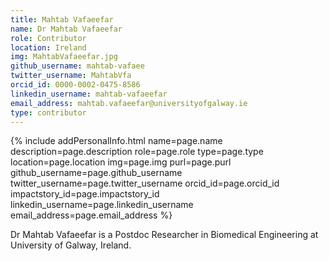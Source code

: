 ```yaml
---
title: Mahtab Vafaeefar   
name: Dr Mahtab Vafaeefar
role: Contributor
location: Ireland
img: MahtabVafaeefar.jpg
github_username: mahtab-vafaee
twitter_username: MahtabVfa
orcid_id: 0000-0002-0475-8586
linkedin_username: mahtab-vafaeefar
email_address: mahtab.vafaeefar@universityofgalway.ie
type: contributor
---
```

<!--HTML / LIQUID stuff to render picture and links  -->
{% include addPersonalInfo.html name=page.name description=page.description role=page.role type=page.type location=page.location img=page.img purl=page.purl github_username=page.github_username twitter_username=page.twitter_username orcid_id=page.orcid_id impactstory_id=page.impactstory_id linkedin_username=page.linkedin_username email_address=page.email_address %}
<!-- START OF FREE MARKDOWN  -->
Dr Mahtab Vafaeefar is a Postdoc Researcher in Biomedical Engineering at University of Galway, Ireland.